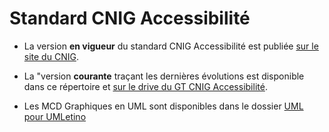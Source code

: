 # Standard CNIG Accessibilité

- La version **en vigueur** du standard CNIG Accessibilité est publiée [sur le site du CNIG](http://cnig.gouv.fr/ressources-accessibilite-a25335.html).

- La "version **courante** traçant les dernières évolutions est disponible dans ce répertoire et [sur le drive du GT CNIG Accessibilité](https://drive.google.com/drive/folders/1M0OPN0IAKcZB4eoVzI-fzMblz8HjSdnm?usp=share_link).

- Les MCD Graphiques en UML sont disponibles dans le dossier [UML pour UMLetino](https://github.com/GT-CNIG-Accessibilite-TEAM/GT-CNIG-Accessibilite/tree/main/Standard/MCD%20UML%20pour%20UMLetino)




